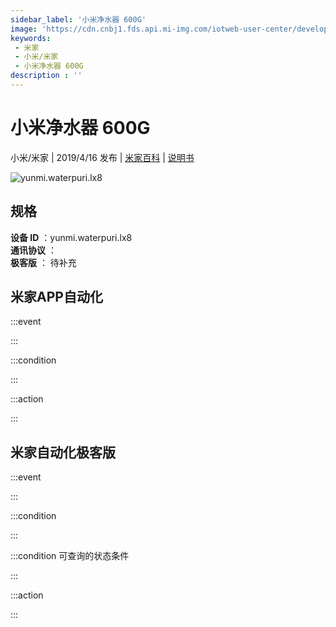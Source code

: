 ```yaml
---
sidebar_label: '小米净水器 600G'
image: 'https://cdn.cnbj1.fds.api.mi-img.com/iotweb-user-center/developer_1679069105902koIUQzP2.png?GalaxyAccessKeyId=AKVGLQWBOVIRQ3XLEW&Expires=9223372036854775807&Signature=g0zjYTP0+o5tRvQVXahROUtvHYc='
keywords: 
 - 米家
 - 小米/米家
 - 小米净水器 600G
description : ''
---
```

# 小米净水器 600G

小米/米家 | 2019/4/16 发布 | [米家百科](https://home.mi.com/webapp/content/baike/product/index.html?model=yunmi.waterpuri.lx8) | [说明书](https://home.mi.com/views/introduction.html?model=yunmi.waterpuri.lx8&region=cn)

![yunmi.waterpuri.lx8](https://cdn.cnbj1.fds.api.mi-img.com/iotweb-user-center/developer_1679069105902koIUQzP2.png?GalaxyAccessKeyId=AKVGLQWBOVIRQ3XLEW&Expires=9223372036854775807&Signature=g0zjYTP0+o5tRvQVXahROUtvHYc=)

## 规格  
> 
**设备 ID** ：yunmi.waterpuri.lx8  
**通讯协议** ：  
**极客版**  ： 待补充 


## 米家APP自动化  

:::event  

:::

:::condition  

:::

:::action   

:::

## 米家自动化极客版  

:::event  

:::

:::condition  

:::

:::condition 可查询的状态条件  

:::

:::action  

:::

        
